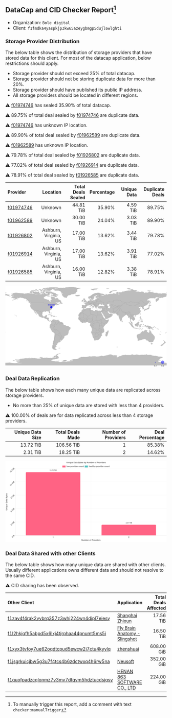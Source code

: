 ## DataCap and CID Checker Report[^1]
 - Organization: `Bole digital`
 - Client: `f1fmdka4yaspkjp3kw65azeygbmgp5dujl6wlghti`
### Storage Provider Distribution
The below table shows the distribution of storage providers that have stored data for this client.
For most of the datacap application, below restrictions should apply.
 - Storage provider should not exceed 25% of total datacap.
 - Storage provider should not be storing duplicate data for more than 20%.
 - Storage provider should have published its public IP address.
 - All storage providers should be located in different regions.

⚠️ [f01974746](https://filfox.info/en/address/f01974746) has sealed 35.90% of total datacap.

⚠️ 89.75% of total deal sealed by [f01974746](https://filfox.info/en/address/f01974746) are duplicate data.

⚠️ [f01974746](https://filfox.info/en/address/f01974746) has unknown IP location.

⚠️ 89.90% of total deal sealed by [f01962589](https://filfox.info/en/address/f01962589) are duplicate data.

⚠️ [f01962589](https://filfox.info/en/address/f01962589) has unknown IP location.

⚠️ 79.78% of total deal sealed by [f01926802](https://filfox.info/en/address/f01926802) are duplicate data.

⚠️ 77.02% of total deal sealed by [f01926914](https://filfox.info/en/address/f01926914) are duplicate data.

⚠️ 78.91% of total deal sealed by [f01926585](https://filfox.info/en/address/f01926585) are duplicate data.

| Provider                                              |              Location | Total Deals Sealed | Percentage | Unique Data | Duplicate Deals |
| :---------------------------------------------------- | --------------------: | -----------------: | ---------: | ----------: | --------------: |
| [f01974746](https://filfox.info/en/address/f01974746) |               Unknown |          44.81 TiB |     35.90% |    4.59 TiB |          89.75% |
| [f01962589](https://filfox.info/en/address/f01962589) |               Unknown |          30.00 TiB |     24.04% |    3.03 TiB |          89.90% |
| [f01926802](https://filfox.info/en/address/f01926802) | Ashburn, Virginia, US |          17.00 TiB |     13.62% |    3.44 TiB |          79.78% |
| [f01926914](https://filfox.info/en/address/f01926914) | Ashburn, Virginia, US |          17.00 TiB |     13.62% |    3.91 TiB |          77.02% |
| [f01926585](https://filfox.info/en/address/f01926585) | Ashburn, Virginia, US |          16.00 TiB |     12.82% |    3.38 TiB |          78.91% |

![Provider Distribution](https://raw.githubusercontent.com/data-preservation-programs/filplus-checker-assets/main/filecoin-project/filecoin-plus-large-datasets/issues/654/1671007810129.png)
### Deal Data Replication
The below table shows how each many unique data are replicated across storage providers.
- No more than 25% of unique data are stored with less than 4 providers.

⚠️ 100.00% of deals are for data replicated across less than 4 storage providers.

| Unique Data Size | Total Deals Made | Number of Providers | Deal Percentage |
| ---------------: | ---------------: | ------------------: | --------------: |
|        13.72 TiB |       106.56 TiB |                   1 |          85.38% |
|         2.31 TiB |        18.25 TiB |                   2 |          14.62% |

![Replication Distribution](https://raw.githubusercontent.com/data-preservation-programs/filplus-checker-assets/main/filecoin-project/filecoin-plus-large-datasets/issues/654/1671007811027.png)
### Deal Data Shared with other Clients
The below table shows how many unique data are shared with other clients.
Usually different applications owns different data and should not resolve to the same CID.

⚠️ CID sharing has been observed.

| Other Client                                                                                                          | Application                                                                                                   | Total Deals Affected | Unique CIDs |        Verifier |
| :-------------------------------------------------------------------------------------------------------------------- | :------------------------------------------------------------------------------------------------------------ | -------------------: | ----------: | --------------: |
| [f1zav4f4rak2yvbrq357z3whj224wn4dipl7eiesy](https://filfox.info/en/address/f1zav4f4rak2yvbrq357z3whj224wn4dipl7eiesy) | [Shanghai Zhixun](https://github.com/filecoin-project/filecoin-plus-large-datasets/issues/628)                |            17.56 TiB |         113 | LDN v3 multisig |
| [f1l2hkjqfh5abpd5x6lxj4tjrphaa44pnumt5ms5i](https://filfox.info/en/address/f1l2hkjqfh5abpd5x6lxj4tjrphaa44pnumt5ms5i) | [Fly Brain Anatomy \- Slingshot](https://github.com/filecoin-project/filecoin-plus-large-datasets/issues/153) |            16.50 TiB |         127 |       LDN # 153 |
| [f1xyx3tvfoy7ue62oqdtcpud5ewcw2i7ctu4kyylq](https://filfox.info/en/address/f1xyx3tvfoy7ue62oqdtcpud5ewcw2i7ctu4kyylq) | [zhenshuai](https://github.com/filecoin-project/filecoin-plus-large-datasets/issues/332)                      |           608.00 GiB |           4 |       LDN # 332 |
| [f1jsgrkuicjbw5g3u7f4tcs4b6zdctwxq4h6rw5na](https://filfox.info/en/address/f1jsgrkuicjbw5g3u7f4tcs4b6zdctwxq4h6rw5na) | [Neusoft](https://github.com/filecoin-project/filecoin-plus-large-datasets/issues/972)                        |           352.00 GiB |           3 | LDN v3 multisig |
| [f1quofpadzcqlonmz7v3mv7dfqvm5hdztucdsjqsy](https://filfox.info/en/address/f1quofpadzcqlonmz7v3mv7dfqvm5hdztucdsjqsy) | [HENAN 863 SOFTWARE CO\., LTD](https://github.com/filecoin-project/filecoin-plus-large-datasets/issues/468)   |           224.00 GiB |           1 | LDN v3 multisig |

[^1]: To manually trigger this report, add a comment with text `checker:manualTrigger`
